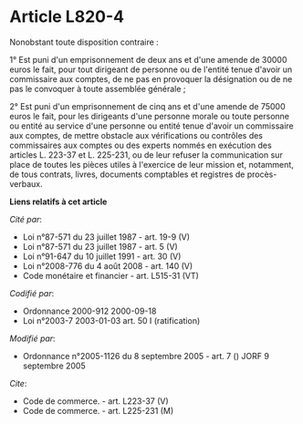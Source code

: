 # Article L820-4

Nonobstant toute disposition contraire :

1° Est puni d'un emprisonnement de deux ans et d'une amende de 30000 euros le fait, pour tout dirigeant de personne ou de
l'entité tenue d'avoir un commissaire aux comptes, de ne pas en provoquer la désignation ou de ne pas le convoquer à toute
assemblée générale ;

2° Est puni d'un emprisonnement de cinq ans et d'une amende de 75000 euros le fait, pour les dirigeants d'une personne morale
ou toute personne ou entité au service d'une personne ou entité tenue d'avoir un commissaire aux comptes, de mettre obstacle
aux vérifications ou contrôles des commissaires aux comptes ou des experts nommés en exécution des articles L. 223-37 et L.
225-231, ou de leur refuser la communication sur place de toutes les pièces utiles à l'exercice de leur mission et,
notamment, de tous contrats, livres, documents comptables et registres de procès-verbaux.

**Liens relatifs à cet article**

_Cité par_:

  - Loi n°87-571 du 23 juillet 1987 - art. 19-9 (V)
  - Loi n°87-571 du 23 juillet 1987 - art. 5 (V)
  - Loi n°91-647 du 10 juillet 1991 - art. 30 (V)
  - Loi n°2008-776 du 4 août 2008 - art. 140 (V)
  - Code monétaire et financier - art. L515-31 (VT)

_Codifié par_:

  - Ordonnance 2000-912 2000-09-18
  - Loi n°2003-7 2003-01-03 art. 50 I (ratification)

_Modifié par_:

  - Ordonnance n°2005-1126 du 8 septembre 2005 - art. 7 () JORF 9 septembre 2005

_Cite_:

  - Code de commerce. - art. L223-37 (V)
  - Code de commerce. - art. L225-231 (M)
